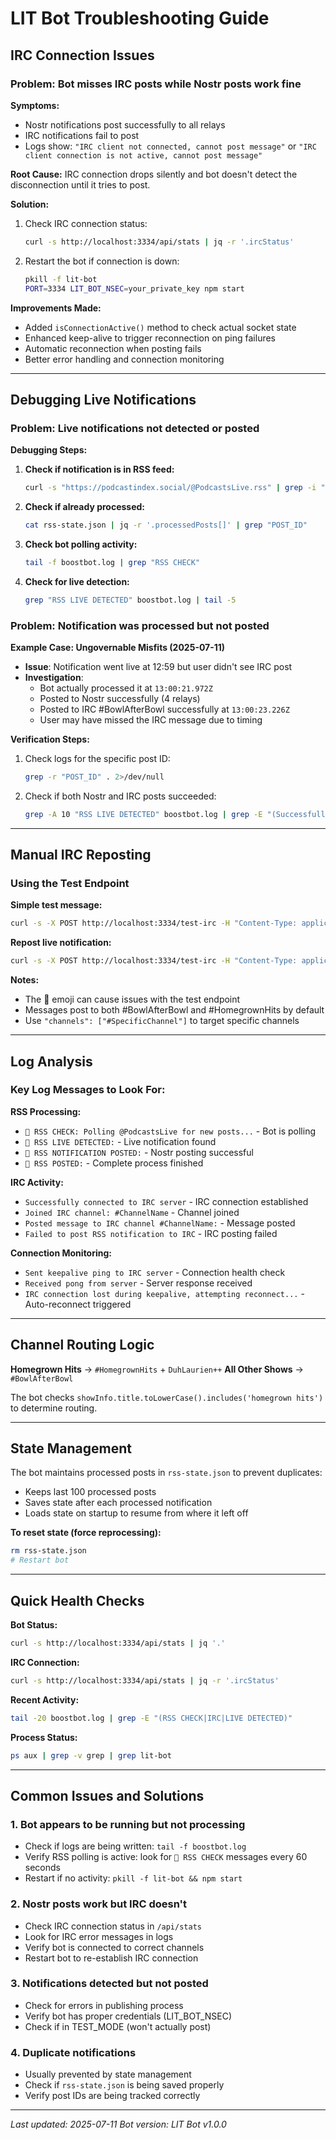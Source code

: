 # LIT Bot Troubleshooting Guide

## IRC Connection Issues

### Problem: Bot misses IRC posts while Nostr posts work fine

**Symptoms:**
- Nostr notifications post successfully to all relays
- IRC notifications fail to post
- Logs show: `"IRC client not connected, cannot post message"` or `"IRC client connection is not active, cannot post message"`

**Root Cause:**
IRC connection drops silently and bot doesn't detect the disconnection until it tries to post.

**Solution:**
1. Check IRC connection status:
   ```bash
   curl -s http://localhost:3334/api/stats | jq -r '.ircStatus'
   ```

2. Restart the bot if connection is down:
   ```bash
   pkill -f lit-bot
   PORT=3334 LIT_BOT_NSEC=your_private_key npm start
   ```

**Improvements Made:**
- Added `isConnectionActive()` method to check actual socket state
- Enhanced keep-alive to trigger reconnection on ping failures
- Automatic reconnection when posting fails
- Better error handling and connection monitoring

---

## Debugging Live Notifications

### Problem: Live notifications not detected or posted

**Debugging Steps:**

1. **Check if notification is in RSS feed:**
   ```bash
   curl -s "https://podcastindex.social/@PodcastsLive.rss" | grep -i "show_name" -A 5 -B 5
   ```

2. **Check if already processed:**
   ```bash
   cat rss-state.json | jq -r '.processedPosts[]' | grep "POST_ID"
   ```

3. **Check bot polling activity:**
   ```bash
   tail -f boostbot.log | grep "RSS CHECK"
   ```

4. **Check for live detection:**
   ```bash
   grep "RSS LIVE DETECTED" boostbot.log | tail -5
   ```

### Problem: Notification was processed but not posted

**Example Case: Ungovernable Misfits (2025-07-11)**
- **Issue**: Notification went live at 12:59 but user didn't see IRC post
- **Investigation**: 
  - Bot actually processed it at `13:00:21.972Z`
  - Posted to Nostr successfully (4 relays)
  - Posted to IRC #BowlAfterBowl successfully at `13:00:23.226Z`
  - User may have missed the IRC message due to timing

**Verification Steps:**
1. Check logs for the specific post ID:
   ```bash
   grep -r "POST_ID" . 2>/dev/null
   ```

2. Check if both Nostr and IRC posts succeeded:
   ```bash
   grep -A 10 "RSS LIVE DETECTED" boostbot.log | grep -E "(Successfully published|Posted message to IRC)"
   ```

---

## Manual IRC Reposting

### Using the Test Endpoint

**Simple test message:**
```bash
curl -s -X POST http://localhost:3334/test-irc -H "Content-Type: application/json" -d '{"message": "Test message from LIT Bot"}'
```

**Repost live notification:**
```bash
curl -s -X POST http://localhost:3334/test-irc -H "Content-Type: application/json" -d '{"message": "LIVE NOW! Show Name - Episode Title - Tune in: http://stream.url #LivePodcast #PC20 #PodPing"}'
```

**Notes:**
- The 🔴 emoji can cause issues with the test endpoint
- Messages post to both #BowlAfterBowl and #HomegrownHits by default
- Use `"channels": ["#SpecificChannel"]` to target specific channels

---

## Log Analysis

### Key Log Messages to Look For:

**RSS Processing:**
- `📡 RSS CHECK: Polling @PodcastsLive for new posts...` - Bot is polling
- `📡 RSS LIVE DETECTED:` - Live notification found
- `📡 RSS NOTIFICATION POSTED:` - Nostr posting successful
- `📡 RSS POSTED:` - Complete process finished

**IRC Activity:**
- `Successfully connected to IRC server` - IRC connection established
- `Joined IRC channel: #ChannelName` - Channel joined
- `Posted message to IRC channel #ChannelName:` - Message posted
- `Failed to post RSS notification to IRC` - IRC posting failed

**Connection Monitoring:**
- `Sent keepalive ping to IRC server` - Connection health check
- `Received pong from server` - Server response received
- `IRC connection lost during keepalive, attempting reconnect...` - Auto-reconnect triggered

---

## Channel Routing Logic

**Homegrown Hits** → `#HomegrownHits` + `DuhLaurien++`
**All Other Shows** → `#BowlAfterBowl`

The bot checks `showInfo.title.toLowerCase().includes('homegrown hits')` to determine routing.

---

## State Management

The bot maintains processed posts in `rss-state.json` to prevent duplicates:
- Keeps last 100 processed posts
- Saves state after each processed notification
- Loads state on startup to resume from where it left off

**To reset state (force reprocessing):**
```bash
rm rss-state.json
# Restart bot
```

---

## Quick Health Checks

**Bot Status:**
```bash
curl -s http://localhost:3334/api/stats | jq '.'
```

**IRC Connection:**
```bash
curl -s http://localhost:3334/api/stats | jq -r '.ircStatus'
```

**Recent Activity:**
```bash
tail -20 boostbot.log | grep -E "(RSS CHECK|IRC|LIVE DETECTED)"
```

**Process Status:**
```bash
ps aux | grep -v grep | grep lit-bot
```

---

## Common Issues and Solutions

### 1. Bot appears to be running but not processing
- Check if logs are being written: `tail -f boostbot.log`
- Verify RSS polling is active: look for `📡 RSS CHECK` messages every 60 seconds
- Restart if no activity: `pkill -f lit-bot && npm start`

### 2. Nostr posts work but IRC doesn't
- Check IRC connection status in `/api/stats`
- Look for IRC error messages in logs
- Verify bot is connected to correct channels
- Restart bot to re-establish IRC connection

### 3. Notifications detected but not posted
- Check for errors in publishing process
- Verify bot has proper credentials (LIT_BOT_NSEC)
- Check if in TEST_MODE (won't actually post)

### 4. Duplicate notifications
- Usually prevented by state management
- Check if `rss-state.json` is being saved properly
- Verify post IDs are being tracked correctly

---

*Last updated: 2025-07-11*
*Bot version: LIT Bot v1.0.0*